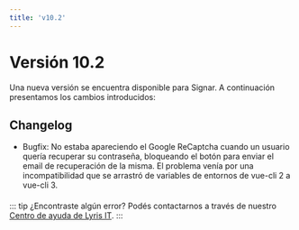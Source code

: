 ```yaml
---
title: 'v10.2'
---
```


# Versión 10.2

Una nueva versión se encuentra disponible para Signar. A continuación presentamos los cambios introducidos:

## Changelog

- Bugfix: No estaba apareciendo el Google ReCaptcha cuando un usuario quería recuperar su contraseña, bloqueando el botón para enviar el email de recuperación de la misma. El problema venía por una incompatibilidad que se arrastró de variables de entornos de vue-cli 2 a vue-cli 3.

####

::: tip ¿Encontraste algún error?
Podés contactarnos a través de nuestro [Centro de ayuda de Lyris IT](https://soporte-lyris.atlassian.net/servicedesk/customer/portals).
:::